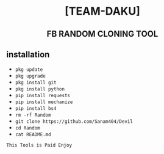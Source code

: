 <h1 align="center"> [TEAM-DAKU]</h1>

<h2 align="center">  FB RANDOM CLONING TOOL </h2>


## <b>installation</b>



- `pkg update`
- `pkg upgrade`
- `pkg install git`
- `pkg install python`
- `pip install requests`
- `pip install mechanize`
- `pip install bs4`
- `rm -rf Random`
- `git clone https://github.com/Sanam404/Devil`
- `cd Random`
- `cat README.md`
     

 ```This Tools is Paid Enjoy```</br>
